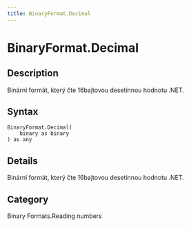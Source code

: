 ```yaml
---
title: BinaryFormat.Decimal
---
```


# BinaryFormat.Decimal


## Description

Binární formát, který čte 16bajtovou desetinnou hodnotu .NET.


## Syntax

```powerquery
BinaryFormat.Decimal(
    binary as binary
) as any
```


## Details

Binární formát, který čte 16bajtovou desetinnou hodnotu .NET.



## Category
Binary Formats.Reading numbers
